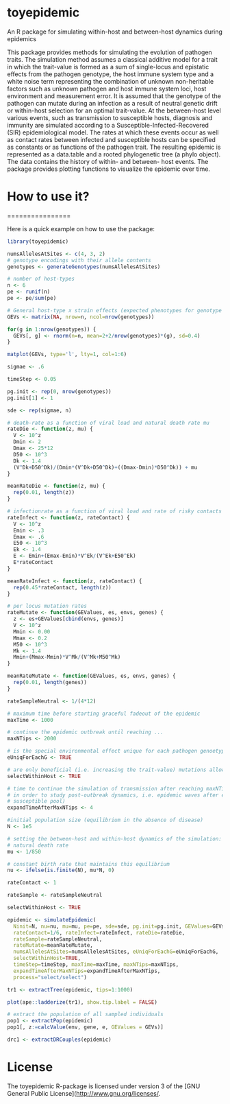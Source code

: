 # toyepidemic
An R package for simulating within-host and between-host dynamics during epidemics

This package provides methods for simulating the evolution of pathogen traits. The simulation method assumes a classical additive model for a trait in which the trait-value is formed as a sum of single-locus and epistatic effects from the pathogen genotype, the host immune system type and a white noise term representing the combination of unknown non-heritable factors such as unknown pathogen and host immune system loci, host environment and measurement error. It is assumed that the genotype of the pathogen can mutate during an infection as a result of neutral genetic drift or within-host selection for an optimal trait-value. At the between-host level various events, such as transmission to susceptible hosts, diagnosis and immunity are simulated according to a Susceptible-Infected-Recovered (SIR) epidemiological model. The rates at which these events occur as well as contact rates between infected and susceptible hosts can be specified as constants or as functions of the pathogen trait. The resulting epidemic is represented as a data.table and a rooted phylogenetic tree (a phylo object). The data contains the history of within- and between- host events. The package provides plotting functions to visualize the epidemic over time.

# How to use it?
================

Here is a quick example on how to use the package:

``` r
library(toyepidemic)

numsAllelesAtSites <- c(4, 3, 2)
# genotype encodings with their allele contents
genotypes <- generateGenotypes(numsAllelesAtSites)

# number of host-types
n <- 6
pe <- runif(n)
pe <- pe/sum(pe)

# General host-type x strain effects (expected phenotypes for genotype by environment combinations)
GEVs <- matrix(NA, nrow=n, ncol=nrow(genotypes))

for(g in 1:nrow(genotypes)) {
  GEVs[, g] <- rnorm(n=n, mean=2+2/nrow(genotypes)*(g), sd=0.4)
}

matplot(GEVs, type='l', lty=1, col=1:6)

sigmae <- .6

timeStep <- 0.05

pg.init <- rep(0, nrow(genotypes))
pg.init[1] <- 1

sde <- rep(sigmae, n)

# death-rate as a function of viral load and natural death rate mu
rateDie <- function(z, mu) {
  V <- 10^z
  Dmin <- 2
  Dmax <- 25*12
  D50 <- 10^3
  Dk <- 1.4
  (V^Dk+D50^Dk)/(Dmin*(V^Dk+D50^Dk)+((Dmax-Dmin)*D50^Dk)) + mu
}

meanRateDie <- function(z, mu) {
  rep(0.01, length(z))
}

# infectionrate as a function of viral load and rate of risky contacts
rateInfect <- function(z, rateContact) {
  V <- 10^z
  Emin <- .3
  Emax <- .6
  E50 <- 10^3
  Ek <- 1.4
  E <- Emin+(Emax-Emin)*V^Ek/(V^Ek+E50^Ek)
  E*rateContact
}

meanRateInfect <- function(z, rateContact) {
  rep(0.45*rateContact, length(z))
}

# per locus mutation rates
rateMutate <- function(GEValues, es, envs, genes) {
  z <- es+GEValues[cbind(envs, genes)]
  V <- 10^z
  Mmin <- 0.00
  Mmax <- 0.2
  M50 <- 10^3
  Mk <- 1.4
  Mmin+(Mmax-Mmin)*V^Mk/(V^Mk+M50^Mk)
}

meanRateMutate <- function(GEValues, es, envs, genes) {
  rep(0.01, length(genes))
}

rateSampleNeutral <- 1/(4*12)

# maximum time before starting graceful fadeout of the epidemic
maxTime <- 1000

# continue the epidemic outbreak until reaching ...
maxNTips <- 2000

# is the special environmental effect unique for each pathogen genoetype in an individual
eUniqForEachG <- TRUE

# are only beneficial (i.e. increasing the trait-value) mutations allowed
selectWithinHost <- TRUE

# time to continue the simulation of transmission after reaching maxNTips (this was introduced
# in order to study post-outbreak dynamics, i.e. epidemic waves after exhaustion of the
# susceptible pool)
expandTimeAfterMaxNTips <- 4

#initial population size (equilibrium in the absence of disease)
N <- 1e5

# setting the between-host and within-host dynamics of the simulation:
# natural death rate
mu <- 1/850

# constant birth rate that maintains this equilibrium
nu <- ifelse(is.finite(N), mu*N, 0)

rateContact <- 1

rateSample <- rateSampleNeutral

selectWithinHost <- TRUE

epidemic <- simulateEpidemic(
  Ninit=N, nu=nu, mu=mu, pe=pe, sde=sde, pg.init=pg.init, GEValues=GEVs,
  rateContact=1/6, rateInfect=rateInfect, rateDie=rateDie,
  rateSample=rateSampleNeutral,
  rateMutate=meanRateMutate,
  numsAllelesAtSites=numsAllelesAtSites, eUniqForEachG=eUniqForEachG,
  selectWithinHost=TRUE,
  timeStep=timeStep, maxTime=maxTime, maxNTips=maxNTips,
  expandTimeAfterMaxNTips=expandTimeAfterMaxNTips,
  process="select/select")

tr1 <- extractTree(epidemic, tips=1:1000)

plot(ape::ladderize(tr1), show.tip.label = FALSE)

# extract the population of all sampled individuals
pop1 <- extractPop(epidemic)
pop1[, z:=calcValue(env, gene, e, GEValues = GEVs)]

drc1 <- extractDRCouples(epidemic)

```

# License

The toyepidemic R-package is licensed under version 3 of the [GNU General Public License](http://www.gnu.org/licenses/.
